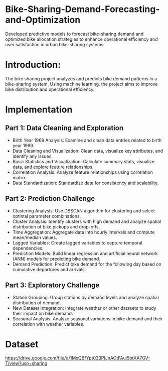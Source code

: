 # Bike-Sharing-Demand-Forecasting-and-Optimization
Developed predictive models to forecast bike-sharing demand and optimized bike allocation strategies to enhance operational efficiency and user satisfaction in urban bike-sharing systems



# Introduction:
The bike sharing project analyzes and predicts bike demand patterns in a bike-sharing system. Using machine learning, the project aims to improve bike distribution and operational efficiency.

# Implementation

## Part 1: Data Cleaning and Exploration

* Birth Year 1969 Analysis: Examine and clean data entries related to birth year 1969.
* Data Cleaning and Visualization: Clean data, visualize key attributes, and identify any issues.
* Basic Statistics and Visualization: Calculate summary stats, visualize data, and explore feature relationships.
* Correlation Analysis: Analyze feature relationships using correlation matrix.
* Data Standardization: Standardize data for consistency and scalability.

## Part 2: Prediction Challenge

* Clustering Analysis: Use DBSCAN algorithm for clustering and select optimal parameter combinations.
* Cluster Analysis: Identify clusters with high demand and analyze spatial distribution of bike pickups and drop-offs.
* Time Aggregation: Aggregate data into hourly intervals and compute mean/median values.
* Lagged Variables: Create lagged variables to capture temporal dependencies.
* Prediction Models: Build linear regression and artificial neural network (ANN) models for predicting bike demand.
* Demand Prediction: Predict bike demand for the following day based on cumulative departures and arrivals.

## Part 3: Exploratory Challenge

* Station Grouping: Group stations by demand levels and analyze spatial distribution of demand.
* New Dataset Integration: Integrate weather or other datasets to study their impact on bike demand.
* Seasonal Analysis: Analyze seasonal variations in bike demand and their correlation with weather variables.


# Dataset
https://drive.google.com/file/d/1MxQBfYpt033PIJnAOtFAui5btXA7GV-T/view?usp=sharing
